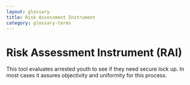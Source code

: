 ```yaml
---
layout: glossary
title: Risk Assessment Instrument
category: glossary-terms
---
```


# Risk Assessment Instrument (RAI)

This tool evaluates arrested youth to see if they need secure lock up. In most cases it assures objectivity and uniformity for this process.